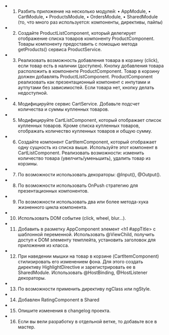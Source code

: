 + 1. Разбить приложение на несколько модулей:
• AppModule,
• CartModule,
• ProductsModule,
• OrdersModule,
• SharedModule (то, что много раз используется: компоненты, директивы, пайпы)

+ 2. Создайте ProductListComponent, который делегирует отображение списка товаров компоненту
ProductComponent. Товары компоненту предоставить с помощью метода getProducts() сервиса
ProductService.

+ 3. Реализовать возможность добавления товара в корзину (click), если товар есть в наличии (доступен).
Кнопку добавления товара расположить в компоненте ProductComponent. Товар в корзину должен
добавлять ProductListComponent. ProductComponent реализовать как презентационный компонент с
инпутами и аутпутами без зависимостей. Если товара нет, кнопку делать недоступной.

+ 4. Модифицируйте сервис CartService. Добавьте подсчет количества и суммы купленных товаров.

+ 5. Модифицируйте CartListComponent, который отображает список купленных товаров. Кроме списка
купленных товаров, отображать количество купленных товаров и общую сумму.

+ 6. Создайте компонент СartItemComponent, который отображает одну сущность из списка выше.
Используйте этот компонент в CartListComponent. Реализовать возможности: изменить количество
товара (увелчить/уменьшить), удалить товар из корзины.

+ 7. По возможности использовать декораторы: @Input(), @Output().

+ 8. По возможности использовать OnPush стратегию для презентационных компонентов.

+ 9. По возможности использовать два или более метода-хука жизненного цикла компонента.

+ 10. Использовать DOM событие (click, wheel, blur...).

+ 11. Добавить в разметку AppComponent элемент <h1 #appTitle></h1> с шаблонной переменной.
Использовать @ViewChild, получить доступ к DOM элементу темплейта, установить заголовок для
приложения из класса.

+ 12. При наведении мышки на товар в корзине (CartItemComponent) стилизировать его изменением
фона. Для этого создать директиву HighlightDirective и зарегистрировать ее в SharedModule.
Использовать @HostBinding, @HostListener декораторы.

+ 13. По возможности применить директиву ngClass или ngStyle.

+ 14. Добавлен RatingComponent в Shared

+ 15. Опишите изменения в changelog проекта. 

+ 16. Если вы вели разработку в отдельной ветке, то добавьте все в мастер.
